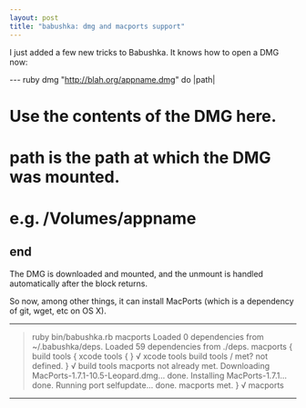 ```yaml
---
layout: post
title: "babushka: dmg and macports support"
---
```


I just added a few new tricks to Babushka. It knows how to open a DMG now:

--- ruby
dmg "http://blah.org/appname.dmg" do |path|
  # Use the contents of the DMG here.
  # path is the path at which the DMG was mounted.
  # e.g. /Volumes/appname
end
---

The DMG is downloaded and mounted, and the unmount is handled automatically after the block returns.

So now, among other things, it can install MacPorts (which is a dependency of git, wget, etc on OS X).

---
> ruby bin/babushka.rb macports
Loaded 0 dependencies from ~/.babushka/deps.
Loaded 59 dependencies from ./deps.
macports {
  build tools {
    xcode tools {
    } √ xcode tools
    build tools / met? not defined.
  } √ build tools
  macports not already met.
  Downloading MacPorts-1.7.1-10.5-Leopard.dmg... done.
  Installing MacPorts-1.7.1... done.
  Running port selfupdate... done.
  macports met.
} √ macports
---

